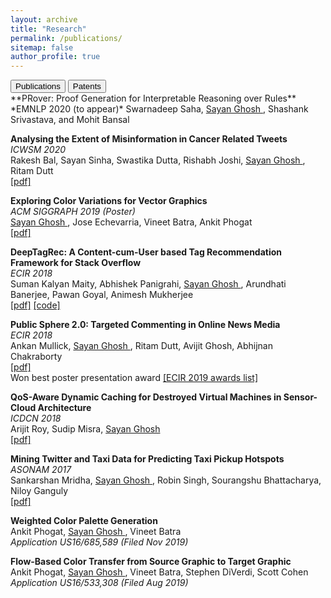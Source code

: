 ```yaml
---
layout: archive
title: "Research"
permalink: /publications/
sitemap: false
author_profile: true
---
```

<div class="tab">
  <button class="tablinks" onclick="openCity(event, 'pPublications')" id="pPublicationsDefaultOpen">Publications</button>
  <button class="tablinks" onclick="openCity(event,'pPatents')">Patents</button>
</div>

<!-- Tab content -->
<div id="pPublications" class="tabcontent" markdown="1">
**PRover: Proof Generation for Interpretable Reasoning over Rules**  
*EMNLP 2020 (to appear)*  
Swarnadeep Saha, <ins> Sayan Ghosh </ins>, Shashank Srivastava, and Mohit Bansal  

**Analysing the Extent of Misinformation in Cancer Related Tweets**  
*ICWSM 2020*  
Rakesh Bal, Sayan Sinha, Swastika Dutta, Rishabh Joshi, <ins> Sayan Ghosh </ins>, Ritam Dutt  
[[pdf]](https://arxiv.org/pdf/2003.13657.pdf)  

**Exploring Color Variations for Vector Graphics**  
*ACM SIGGRAPH 2019 (Poster)*  
<ins> Sayan Ghosh </ins>, Jose Echevarria, Vineet Batra, Ankit Phogat  
[[pdf]](https://dl.acm.org/doi/pdf/10.1145/3306214.3338552)  

**DeepTagRec: A Content-cum-User based Tag Recommendation Framework for Stack Overflow**  
*ECIR 2018*  
Suman Kalyan Maity, Abhishek Panigrahi, <ins> Sayan Ghosh </ins>, Arundhati Banerjee, Pawan Goyal, Animesh Mukherjee  
[[pdf]](https://arxiv.org/pdf/1903.03941.pdf) [[code]](https://github.com/b18arundhati/DeepTagRec-A-Content-cum-User-based-Tag-Recommendation-Framework-for-Stack-Overflow)  

**Public Sphere 2.0: Targeted Commenting in Online News Media**  
*ECIR 2018*  
Ankan Mullick, <ins> Sayan Ghosh </ins>, Ritam Dutt, Avijit Ghosh, Abhijnan Chakraborty  
[[pdf]](https://arxiv.org/pdf/1902.07946.pdf)  
Won best poster presentation award [[ECIR 2019 awards list]](http://ecir2019.org/best-paper-awards/)

**QoS-Aware Dynamic Caching for Destroyed Virtual Machines in Sensor-Cloud Architecture**  
*ICDCN 2018*  
Arijit Roy, Sudip Misra, <ins> Sayan Ghosh </ins>  
[[pdf]](https://dl.acm.org/doi/pdf/10.1145/3154273.3154341)  

**Mining Twitter and Taxi Data for Predicting Taxi Pickup Hotspots**  
*ASONAM 2017*  
Sankarshan Mridha, <ins> Sayan Ghosh </ins>, Robin Singh, Sourangshu Bhattacharya, Niloy Ganguly  
[[pdf]](https://dl.acm.org/doi/pdf/10.1145/3110025.3110106)  

</div>

<div id="pPatents" class="tabcontent" markdown="1">

**Weighted Color Palette Generation**  
Ankit Phogat, <ins> Sayan Ghosh </ins>, Vineet Batra  
*Application US16/685,589 (Filed Nov 2019)*    

**Flow-Based Color Transfer from Source Graphic to Target Graphic**    
Ankit Phogat, <ins> Sayan Ghosh </ins>, Vineet Batra, Stephen DiVerdi, Scott Cohen   
*Application US16/533,308 (Filed Aug 2019)*  

</div>